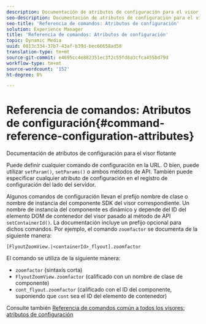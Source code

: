 ```yaml
---
description: Documentación de atributos de configuración para el visor flotante
seo-description: Documentación de atributos de configuración para el visor flotante
seo-title: 'Referencia de comandos: Atributos de configuración'
solution: Experience Manager
title: 'Referencia de comandos: Atributos de configuración'
topic: Dynamic Media
uuid: 0813c334-37b7-43af-b39d-bec66658ad58
translation-type: tm+mt
source-git-commit: e4695cc4e882351ec3f2c55fd8a3cfca455bd79d
workflow-type: tm+mt
source-wordcount: '152'
ht-degree: 0%

---
```



# Referencia de comandos: Atributos de configuración{#command-reference-configuration-attributes}

Documentación de atributos de configuración para el visor flotante

Puede definir cualquier comando de configuración en la URL. O bien, puede utilizar `setParam()`, `setParams()` o ambos métodos de API. También puede especificar cualquier atributo de configuración en el registro de configuración del lado del servidor.

Algunos comandos de configuración llevan el prefijo nombre de clase o nombre de instancia del componente SDK del visor correspondiente. Un nombre de instancia del componente es dinámico y depende del ID del elemento DOM de contenedor del visor pasado al método de API `setContainerId()`. La documentación incluye un prefijo opcional para dichos comandos. Por ejemplo, el comando `zoomfactor` se documenta de la siguiente manera:

`[FlyoutZoomView.|<containerId>_flyout].zoomfactor`

El comando se utiliza de la siguiente manera:

* `zoomfactor` (sintaxis corta)
* `FlyoutZoomView.zoomfactor` (calificado con un nombre de clase de componente)
* `cont_flyout.zoomfactor` (calificado con el ID del componente, suponiendo que  `cont` sea el ID del elemento de contenedor)

Consulte también [Referencia de comandos común a todos los visores: atributos de configuración](../../../r-html5-viewer-20-cmdref-configattrib/r-html5-viewer-20-cmdref-configattrib.md#concept-850e0f2c49b949deb7cfbfd330d329bd)
